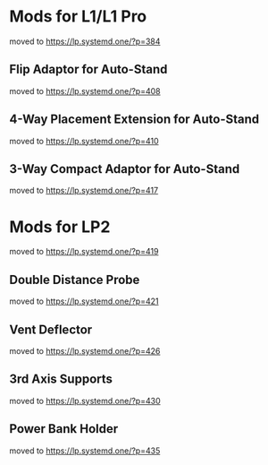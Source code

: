 # Mods for L1/L1 Pro

moved to https://lp.systemd.one/?p=384

## Flip Adaptor for Auto-Stand

moved to https://lp.systemd.one/?p=408


## 4-Way Placement Extension for Auto-Stand
moved to https://lp.systemd.one/?p=410


## 3-Way Compact Adaptor for Auto-Stand

moved to https://lp.systemd.one/?p=417

# Mods for LP2

moved to https://lp.systemd.one/?p=419

## Double Distance Probe

moved to https://lp.systemd.one/?p=421

## Vent Deflector

moved to https://lp.systemd.one/?p=426


## 3rd Axis Supports

moved to https://lp.systemd.one/?p=430

## Power Bank Holder

moved to https://lp.systemd.one/?p=435
